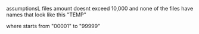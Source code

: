 assumptionsL files amount doesnt exceed 10,000
 and none of the files have names that look like this "TEMP<numbers>"
 
 where <numbers> starts from "00001" to "99999"
